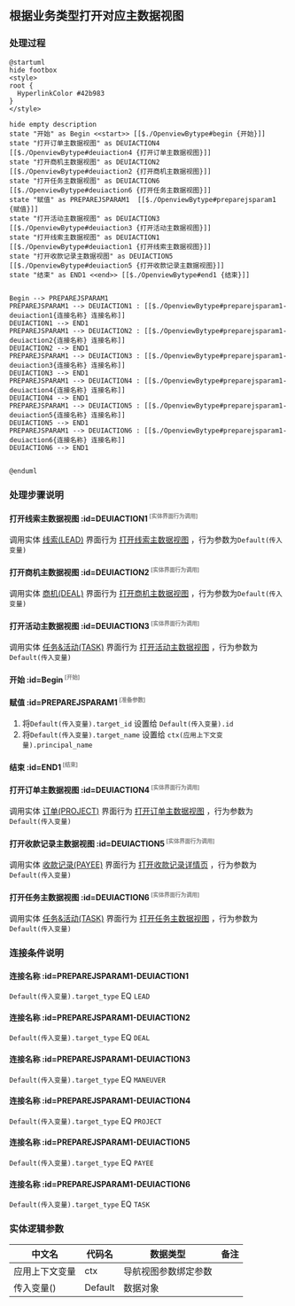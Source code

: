 ## 根据业务类型打开对应主数据视图 <!-- {docsify-ignore-all} -->

   

### 处理过程

```plantuml
@startuml
hide footbox
<style>
root {
  HyperlinkColor #42b983
}
</style>

hide empty description
state "开始" as Begin <<start>> [[$./OpenviewBytype#begin {开始}]]
state "打开订单主数据视图" as DEUIACTION4  [[$./OpenviewBytype#deuiaction4 {打开订单主数据视图}]]
state "打开商机主数据视图" as DEUIACTION2  [[$./OpenviewBytype#deuiaction2 {打开商机主数据视图}]]
state "打开任务主数据视图" as DEUIACTION6  [[$./OpenviewBytype#deuiaction6 {打开任务主数据视图}]]
state "赋值" as PREPAREJSPARAM1  [[$./OpenviewBytype#preparejsparam1 {赋值}]]
state "打开活动主数据视图" as DEUIACTION3  [[$./OpenviewBytype#deuiaction3 {打开活动主数据视图}]]
state "打开线索主数据视图" as DEUIACTION1  [[$./OpenviewBytype#deuiaction1 {打开线索主数据视图}]]
state "打开收款记录主数据视图" as DEUIACTION5  [[$./OpenviewBytype#deuiaction5 {打开收款记录主数据视图}]]
state "结束" as END1 <<end>> [[$./OpenviewBytype#end1 {结束}]]


Begin --> PREPAREJSPARAM1
PREPAREJSPARAM1 --> DEUIACTION1 : [[$./OpenviewBytype#preparejsparam1-deuiaction1{连接名称} 连接名称]]
DEUIACTION1 --> END1
PREPAREJSPARAM1 --> DEUIACTION2 : [[$./OpenviewBytype#preparejsparam1-deuiaction2{连接名称} 连接名称]]
DEUIACTION2 --> END1
PREPAREJSPARAM1 --> DEUIACTION3 : [[$./OpenviewBytype#preparejsparam1-deuiaction3{连接名称} 连接名称]]
DEUIACTION3 --> END1
PREPAREJSPARAM1 --> DEUIACTION4 : [[$./OpenviewBytype#preparejsparam1-deuiaction4{连接名称} 连接名称]]
DEUIACTION4 --> END1
PREPAREJSPARAM1 --> DEUIACTION5 : [[$./OpenviewBytype#preparejsparam1-deuiaction5{连接名称} 连接名称]]
DEUIACTION5 --> END1
PREPAREJSPARAM1 --> DEUIACTION6 : [[$./OpenviewBytype#preparejsparam1-deuiaction6{连接名称} 连接名称]]
DEUIACTION6 --> END1


@enduml
```


### 处理步骤说明

#### 打开线索主数据视图 :id=DEUIACTION1<sup class="footnote-symbol"> <font color=gray size=1>[实体界面行为调用]</font></sup>



调用实体 [线索(LEAD)](module/crm/lead.md) 界面行为 [打开线索主数据视图](module/crm/lead#界面行为) ，行为参数为`Default(传入变量)`

#### 打开商机主数据视图 :id=DEUIACTION2<sup class="footnote-symbol"> <font color=gray size=1>[实体界面行为调用]</font></sup>



调用实体 [商机(DEAL)](module/crm/deal.md) 界面行为 [打开商机主数据视图](module/crm/deal#界面行为) ，行为参数为`Default(传入变量)`

#### 打开活动主数据视图 :id=DEUIACTION3<sup class="footnote-symbol"> <font color=gray size=1>[实体界面行为调用]</font></sup>



调用实体 [任务&活动(TASK)](module/crm/task.md) 界面行为 [打开活动主数据视图](module/crm/task#界面行为) ，行为参数为`Default(传入变量)`

#### 开始 :id=Begin<sup class="footnote-symbol"> <font color=gray size=1>[开始]</font></sup>




#### 赋值 :id=PREPAREJSPARAM1<sup class="footnote-symbol"> <font color=gray size=1>[准备参数]</font></sup>



1. 将`Default(传入变量).target_id` 设置给  `Default(传入变量).id`
2. 将`Default(传入变量).target_name` 设置给  `ctx(应用上下文变量).principal_name`

#### 结束 :id=END1<sup class="footnote-symbol"> <font color=gray size=1>[结束]</font></sup>




#### 打开订单主数据视图 :id=DEUIACTION4<sup class="footnote-symbol"> <font color=gray size=1>[实体界面行为调用]</font></sup>



调用实体 [订单(PROJECT)](module/crm/project.md) 界面行为 [打开订单主数据视图](module/crm/project#界面行为) ，行为参数为`Default(传入变量)`

#### 打开收款记录主数据视图 :id=DEUIACTION5<sup class="footnote-symbol"> <font color=gray size=1>[实体界面行为调用]</font></sup>



调用实体 [收款记录(PAYEE)](module/crm/payee.md) 界面行为 [打开收款记录详情页](module/crm/payee#界面行为) ，行为参数为`Default(传入变量)`

#### 打开任务主数据视图 :id=DEUIACTION6<sup class="footnote-symbol"> <font color=gray size=1>[实体界面行为调用]</font></sup>



调用实体 [任务&活动(TASK)](module/crm/task.md) 界面行为 [打开任务主数据视图](module/crm/task#界面行为) ，行为参数为`Default(传入变量)`

### 连接条件说明
#### 连接名称 :id=PREPAREJSPARAM1-DEUIACTION1

```Default(传入变量).target_type``` EQ ```LEAD```
#### 连接名称 :id=PREPAREJSPARAM1-DEUIACTION2

```Default(传入变量).target_type``` EQ ```DEAL```
#### 连接名称 :id=PREPAREJSPARAM1-DEUIACTION3

```Default(传入变量).target_type``` EQ ```MANEUVER```
#### 连接名称 :id=PREPAREJSPARAM1-DEUIACTION4

```Default(传入变量).target_type``` EQ ```PROJECT```
#### 连接名称 :id=PREPAREJSPARAM1-DEUIACTION5

```Default(传入变量).target_type``` EQ ```PAYEE```
#### 连接名称 :id=PREPAREJSPARAM1-DEUIACTION6

```Default(传入变量).target_type``` EQ ```TASK```


### 实体逻辑参数

|    中文名   |    代码名    |  数据类型      |备注 |
| --------| --------| --------  | --------   |
|应用上下文变量|ctx|导航视图参数绑定参数||
|传入变量(<i class="fa fa-check"/></i>)|Default|数据对象||
